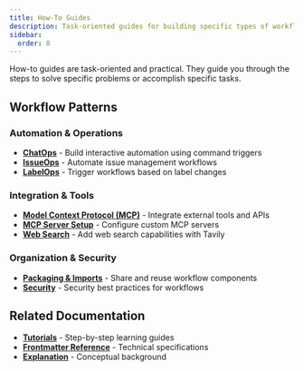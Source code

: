 ```yaml
---
title: How-To Guides
description: Task-oriented guides for building specific types of workflows
sidebar:
  order: 0
---
```


How-to guides are task-oriented and practical. They guide you through the steps to solve specific problems or accomplish specific tasks.

## Workflow Patterns

### Automation & Operations
- **[ChatOps](/gh-aw/how-to/chatops/)** - Build interactive automation using command triggers
- **[IssueOps](/gh-aw/how-to/issueops/)** - Automate issue management workflows
- **[LabelOps](/gh-aw/how-to/labelops/)** - Trigger workflows based on label changes

### Integration & Tools
- **[Model Context Protocol (MCP)](/gh-aw/how-to/mcps/)** - Integrate external tools and APIs
- **[MCP Server Setup](/gh-aw/how-to/mcp-server/)** - Configure custom MCP servers
- **[Web Search](/gh-aw/how-to/web-search/)** - Add web search capabilities with Tavily

### Organization & Security
- **[Packaging & Imports](/gh-aw/how-to/packaging-imports/)** - Share and reuse workflow components
- **[Security](/gh-aw/how-to/security/)** - Security best practices for workflows

## Related Documentation

- **[Tutorials](/gh-aw/tutorials/)** - Step-by-step learning guides
- **[Frontmatter Reference](/gh-aw/reference/frontmatter/)** - Technical specifications
- **[Explanation](/gh-aw/explanation/)** - Conceptual background
